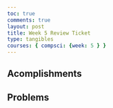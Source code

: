 ```yaml
---
toc: true
comments: true
layout: post
title: Week 5 Review Ticket
type: tangibles
courses: { compsci: {week: 5 } }
---
```


## Acomplishments

## Problems